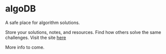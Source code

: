 # algoDB
A safe place for algorithm solutions.

Store your solutions, notes, and resources. Find how others solve the same challenges. Visit the site [here](http://algo-db.hagayhaut.com/)

More info to come.